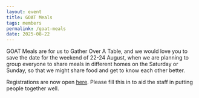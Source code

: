 ```yaml
---
layout: event
title: GOAT Meals
tags: members
permalink: /goat-meals
date: 2025-08-22
---
```


GOAT Meals are for us to Gather Over A Table, and we would love you to save the date for the weekend of 22-24 August, when we are planning to group everyone to share meals in different homes on the Saturday or Sunday, so that we might share food and get to know each other better. 

<!--excerpt end-->

Registrations are now open [here](https://docs.google.com/forms/d/e/1FAIpQLSdEjA2vcPG8AZS7eF8n6mYiW7TJ2BvnvjTe8ZukDR9JfNPw4w/viewform?usp=dialog). 
Please fill this in to aid the staff in putting people together well. 
